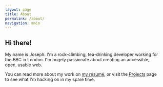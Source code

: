 ```yaml
---
layout: page
title: About
permalink: /about/
navigation: main
---
```


## Hi there!

My name is Joseph. I'm a rock-climbing, tea-drinking developer working for the BBC in London. I'm hugely passionate about creating an accessible, open, usable web.

You can read more about my work on [my résumé](https://resume.wildlyinaccurate.com/), or visit the [Projects](/projects/) page to see what I'm hacking on in my spare time.
